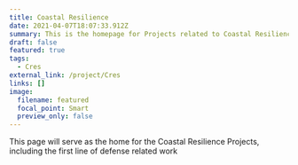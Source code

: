```yaml
---
title: Coastal Resilience
date: 2021-04-07T18:07:33.912Z
summary: This is the homepage for Projects related to Coastal Resilience
draft: false
featured: true
tags:
  - Cres
external_link: /project/Cres
links: []
image:
  filename: featured
  focal_point: Smart
  preview_only: false
---
```

This page will serve as the home for the Coastal Resilience Projects, including the first line of defense related work
